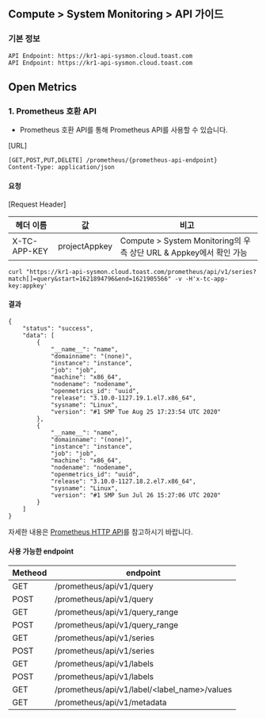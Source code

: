 ## Compute > System Monitoring > API 가이드

### 기본 정보
```http
API Endpoint: https://kr1-api-sysmon.cloud.toast.com
API Endpoint: https://kr1-api-sysmon.cloud.toast.com
```

## Open Metrics

### 1. Prometheus 호환 API
- Prometheus 호환 API를 통해 Prometheus API를 사용할 수 있습니다.

[URL]

```http
[GET,POST,PUT,DELETE] /prometheus/{prometheus-api-endpoint}
Content-Type: application/json
```

#### 요청

[Request Header]

| 헤더 이름 | 값 | 비고|
| --- | --- | --- |
| X-TC-APP-KEY | projectAppkey | Compute > System Monitoring의 우측 상단 URL & Appkey에서 확인 가능 |

```
curl "https://kr1-api-sysmon.cloud.toast.com/prometheus/api/v1/series?match[]=query&start=1621894796&end=1621905566" -v -H'x-tc-app-key:appkey'
```

#### 결과

```
{
    "status": "success",
    "data": [
        {
            "__name__": "name",
            "domainname": "(none)",
            "instance": "instance",
            "job": "job",
            "machine": "x86_64",
            "nodename": "nodename",
            "openmetrics_id": "uuid",
            "release": "3.10.0-1127.19.1.el7.x86_64",
            "sysname": "Linux",
            "version": "#1 SMP Tue Aug 25 17:23:54 UTC 2020"
        },
        {
            "__name__": "name",
            "domainname": "(none)",
            "instance": "instance",
            "job": "job",
            "machine": "x86_64",
            "nodename": "nodename",
            "openmetrics_id": "uuid",
            "release": "3.10.0-1127.18.2.el7.x86_64",
            "sysname": "Linux",
            "version": "#1 SMP Sun Jul 26 15:27:06 UTC 2020"
        }
    ]
}
```

자세한 내용은 [Prometheus HTTP API](https://prometheus.io/docs/prometheus/latest/querying/api/)를 참고하시기 바랍니다.

#### 사용 가능한 endpoint

| Metheod | endpoint |
| --- | --- |
| GET | /prometheus/api/v1/query |
| POST | /prometheus/api/v1/query |
| GET | /prometheus/api/v1/query_range |
| POST | /prometheus/api/v1/query_range |
| GET | /prometheus/api/v1/series |
| POST | /prometheus/api/v1/series |
| GET | /prometheus/api/v1/labels |
| POST | /prometheus/api/v1/labels |
| GET | /prometheus/api/v1/label/<label_name>/values |
| GET | /prometheus/api/v1/metadata |

